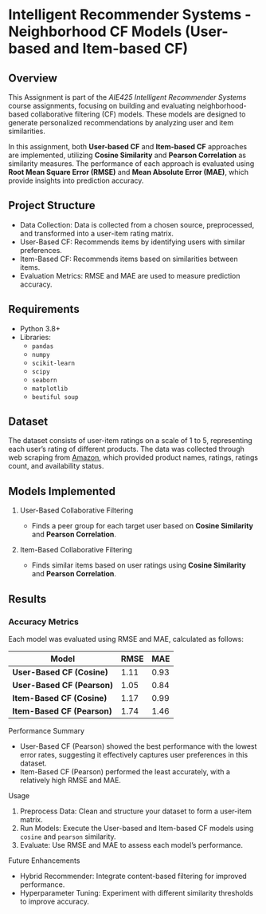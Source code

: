 # Intelligent Recommender Systems - Neighborhood CF Models (User-based and Item-based CF)

## Overview
This Assignment is part of the *AIE425 Intelligent Recommender Systems* course assignments, focusing on building and evaluating neighborhood-based collaborative filtering (CF) models. These models are designed to generate personalized recommendations by analyzing user and item similarities.

In this assignment, both **User-based CF** and **Item-based CF** approaches are implemented, utilizing **Cosine Similarity** and **Pearson Correlation** as similarity measures. The performance of each approach is evaluated using **Root Mean Square Error (RMSE)** and **Mean Absolute Error (MAE)**, which provide insights into prediction accuracy.

## Project Structure

- Data Collection: Data is collected from a chosen source, preprocessed, and transformed into a user-item rating matrix.
- User-Based CF: Recommends items by identifying users with similar preferences.
- Item-Based CF: Recommends items based on similarities between items.
- Evaluation Metrics: RMSE and MAE are used to measure prediction accuracy.

## Requirements

- Python 3.8+
- Libraries:
  - `pandas`
  - `numpy`
  - `scikit-learn`
  - `scipy`
  - `seaborn`
  - `matplotlib`
  - `beutiful soup`


## Dataset

The dataset consists of user-item ratings on a scale of 1 to 5, representing each user’s rating of different products. The data was collected through web scraping from [Amazon](https://www.geeksforgeeks.org/scraping-amazon-product-information-using-beautiful-soup/), which provided product names, ratings, ratings count, and availability status.

## Models Implemented

1. User-Based Collaborative Filtering
   - Finds a peer group for each target user based on **Cosine Similarity** and **Pearson Correlation**.
   
2. Item-Based Collaborative Filtering
   - Finds similar items based on user ratings using **Cosine Similarity** and **Pearson Correlation**.

## Results

### Accuracy Metrics
Each model was evaluated using RMSE and MAE, calculated as follows:

| Model                      | RMSE   | MAE   |
|----------------------------|--------|-------|
| **User-Based CF (Cosine)** | 1.11   | 0.93  |
| **User-Based CF (Pearson)**| 1.05   | 0.84  |
| **Item-Based CF (Cosine)** | 1.17   | 0.99  |
| **Item-Based CF (Pearson)**| 1.74   | 1.46  |

Performance Summary
- User-Based CF (Pearson) showed the best performance with the lowest error rates, suggesting it effectively captures user preferences in this dataset.
- Item-Based CF (Pearson) performed the least accurately, with a relatively high RMSE and MAE.

Usage

1. Preprocess Data: Clean and structure your dataset to form a user-item matrix.
2. Run Models: Execute the User-based and Item-based CF models using `cosine` and `pearson` similarity.
3. Evaluate: Use RMSE and MAE to assess each model’s performance.


Future Enhancements

- Hybrid Recommender: Integrate content-based filtering for improved performance.
- Hyperparameter Tuning: Experiment with different similarity thresholds to improve accuracy.
